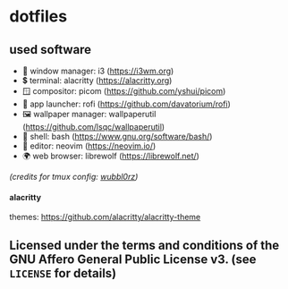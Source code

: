 # dotfiles

## used software
- 🔧 window manager: i3 (<a href="https://i3wm.org">https://i3wm.org</a>)
- 💲 terminal: alacritty (<a href="https://alacritty.org">https://alacritty.org</a>)
- 🪟 compositor: picom (<a href="https://github.com/yshui/picom">https://github.com/yshui/picom</a>)
- 🚀 app launcher: rofi (<a href="https://github.com/davatorium/rofi">https://github.com/davatorium/rofi</a>)
- 🖼️ wallpaper manager: wallpaperutil (<a href="https://github.com/lsqc/wallpaperutil">https://github.com/lsqc/wallpaperutil</a>)
- 🐚 shell: bash (<a href="https://www.gnu.org/software/bash/">https://www.gnu.org/software/bash/</a>) 
- 📝 editor: neovim (<a href="https://neovim.io/">https://neovim.io/</a>)
- 🌍 web browser: librewolf (<a href='https://librewolf.net'>https://librewolf.net/</a>)

<i>(credits for tmux config: <a href="https://github.com/wubbl0rz/">wubbl0rz</a>)</i>

#### alacritty

themes: <a href="https://github.com/alacritty/alacritty-theme">https://github.com/alacritty/alacritty-theme</a>

## Licensed under the terms and conditions of the GNU Affero General Public License v3. (see `LICENSE` for details)
